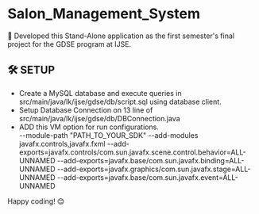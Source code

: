 # Salon_Management_System

💠 Developed this Stand-Alone application as the first semester's final project for the GDSE program at IJSE.

## 🛠️ SETUP
<ul>
<li>Create a MySQL database and execute queries in src/main/java/lk/ijse/gdse/db/script.sql using database client.</li>
<li>Setup Database Connection on 13 line of src/main/java/lk/ijse/gdse/db/DBConnection.java</li>
<li>ADD this VM option for run configurations.</li>
      --module-path
      "PATH_TO_YOUR_SDK"
      --add-modules
      javafx.controls,javafx.fxml
      --add-exports=javafx.controls/com.sun.javafx.scene.control.behavior=ALL-UNNAMED
      --add-exports=javafx.base/com.sun.javafx.binding=ALL-UNNAMED
      --add-exports=javafx.graphics/com.sun.javafx.stage=ALL-UNNAMED
      --add-exports=javafx.base/com.sun.javafx.event=ALL-UNNAMED
</ul>
Happy coding! 😊


